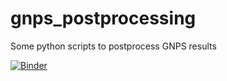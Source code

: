# gnps_postprocessing
Some python scripts to postprocess GNPS results

[![Binder](https://mybinder.org/badge_logo.svg)](https://mybinder.org/v2/gh/lfnothias/gnps_postprocessing/HEAD)

